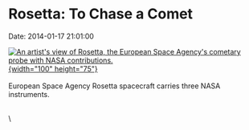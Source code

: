 Rosetta: To Chase a Comet
=========================

Date: 2014-01-17 21:01:00

[![An artist\'s view of Rosetta, the European Space Agency\'s cometary
probe with NASA
contributions.](http://www.jpl.nasa.gov/images/rosetta/20140117/rosetta20140117-th.jpg){width="100"
height="75"}](http://www.jpl.nasa.gov/news/news.cfm?release=2014-015&rn=news.xml&rst=4016)\
\
European Space Agency Rosetta spacecraft carries three NASA instruments.

\
\
